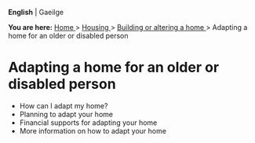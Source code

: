 **English** |  Gaeilge 

**You are here:** [ Home ](/en/) > [ Housing ](/en/housing/) > [ Building or
altering a home ](/en/housing/building-or-altering-a-home/) > Adapting a home
for an older or disabled person

#  Adapting a home for an older or disabled person

  * How can I adapt my home? 
  * Planning to adapt your home 
  * Financial supports for adapting your home 
  * More information on how to adapt your home 
